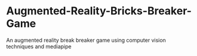 # Augmented-Reality-Bricks-Breaker-Game
An augmented reality break breaker game using computer vision techniques and mediapipe
